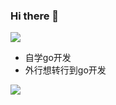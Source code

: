 ### Hi there 👋

![](https://visitor-badge.glitch.me/badge?page_id=imgk.readme)

- 自学go开发
- 外行想转行到go开发

![](https://github-readme-stats.vercel.app/api?username=imgk)

<!--
**imgk/imgk** is a ✨ _special_ ✨ repository because its `README.md` (this file) appears on your GitHub profile.

Here are some ideas to get you started:

- 🔭 I’m currently working on ...
- 🌱 I’m currently learning ...
- 👯 I’m looking to collaborate on ...
- 🤔 I’m looking for help with ...
- 💬 Ask me about ...
- 📫 How to reach me: ...
- 😄 Pronouns: ...
- ⚡ Fun fact: ...
-->

